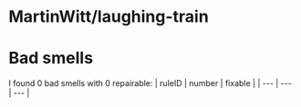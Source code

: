 # MartinWitt/laughing-train
# Bad smells
I found 0 bad smells with 0 repairable:
| ruleID | number | fixable |
| --- | --- | --- |
